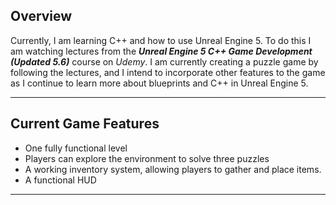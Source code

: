 ## Overview

Currently, I am learning C++ and how to use Unreal Engine 5. To do this I am watching lectures from the ***Unreal Engine 5 C++ Game Development (Updated 5.6)*** course on *Udemy*. I am currently creating a puzzle game by following the lectures, and I intend to incorporate other features to the game as I continue to learn more about blueprints and C++ in Unreal Engine 5.

----

## Current Game Features
- One fully functional level
- Players can explore the environment to solve three puzzles
- A working inventory system, allowing players to gather and place items.
- A functional HUD

----

